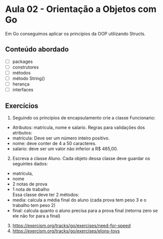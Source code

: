 # Aula 02 - Orientação a Objetos com Go

Em Go conseguimos aplicar os princípios da OOP utilizando Structs.

## Conteúdo abordado
- [ ] packages
- [ ] construtores
- [ ] métodos
- [ ] método String()
- [ ] herança
- [ ] interfaces

## Exercícios
1) Seguindo os princípios de encapsulamento crie a classe Funcionario:        
  - Atributos: matricula, nome e salario.
 Regras para validações dos atributos:
  - matrícula: Deve ser um número inteiro positivo.
  - nome: deve conter de 4 a 50 caracteres.
  - salario: deve ser um valor não inferior a R$ 465,00.

2) Escreva a classe Aluno. Cada objeto dessa classe deve guardar os seguintes dados:
  - matrícula,
  - nome
  - 2 notas de prova
  - 1 nota de trabalho  
Essa classe deve ter 2 métodos:
  - media: calcula a média final do aluno (cada prova tem peso 3 e o trabalho tem peso 2)
  - final: calcula quanto o aluno precisa para a prova final (retorna zero se ele não for para a final)

3) https://exercism.org/tracks/go/exercises/need-for-speed
4) https://exercism.org/tracks/go/exercises/elons-toys
